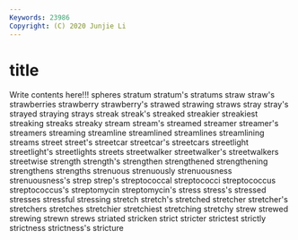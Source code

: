 ```yaml
---
Keywords: 23986
Copyright: (C) 2020 Junjie Li
---
```


# title

Write contents here!!!
spheres 
stratum 
stratum's 
stratums 
straw 
straw's 
strawberries 
strawberry 
strawberry's
strawed 
strawing 
straws 
stray 
stray's 
strayed 
straying 
strays 
streak 
streak's
streaked 
streakier 
streakiest 
streaking 
streaks 
streaky 
stream 
stream's 
streamed 
streamer
streamer's 
streamers 
streaming 
streamline 
streamlined 
streamlines 
streamlining 
streams 
street 
street's
streetcar 
streetcar's 
streetcars 
streetlight 
streetlight's 
streetlights 
streets 
streetwalker 
streetwalker's 
streetwalkers
streetwise 
strength 
strength's 
strengthen 
strengthened 
strengthening 
strengthens 
strengths 
strenuous 
strenuously
strenuousness 
strenuousness's 
strep 
strep's 
streptococcal 
streptococci 
streptococcus 
streptococcus's 
streptomycin 
streptomycin's
stress 
stress's 
stressed 
stresses 
stressful 
stressing 
stretch 
stretch's 
stretched 
stretcher
stretcher's 
stretchers 
stretches 
stretchier 
stretchiest 
stretching 
stretchy 
strew 
strewed 
strewing
strewn 
strews 
striated 
stricken 
strict 
stricter 
strictest 
strictly 
strictness 
strictness's
stricture 
